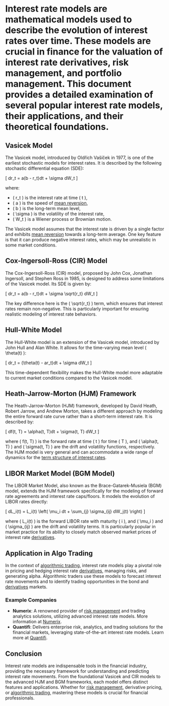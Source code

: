 # Interest rate models are mathematical models used to describe the evolution of interest rates over time. These models are crucial in finance for the valuation of interest rate derivatives, risk management, and portfolio management. This document provides a detailed examination of several popular interest rate models, their applications, and their theoretical foundations.

## Vasicek Model

The Vasicek model, introduced by Oldřich Vašíček in 1977, is one of the earliest stochastic models for interest rates. It is described by the following stochastic differential equation (SDE):

\[ dr_t = a(b - r_t)dt + \sigma dW_t \]

where:
- \( r_t \) is the interest rate at time \( t \),
- \( a \) is the speed of [mean reversion](../m/mean_reversion.md),
- \( b \) is the long-term mean level,
- \( \sigma \) is the volatility of the interest rate,
- \( W_t \) is a Wiener process or Brownian motion.

The Vasicek model assumes that the interest rate is driven by a single factor and exhibits [mean reversion](../m/mean_reversion.md) towards a long-term average. One key feature is that it can produce negative interest rates, which may be unrealistic in some market conditions.

## Cox-Ingersoll-Ross (CIR) Model

The Cox-Ingersoll-Ross (CIR) model, proposed by John Cox, Jonathan Ingersoll, and Stephen Ross in 1985, is designed to address some limitations of the Vasicek model. Its SDE is given by:

\[ dr_t = a(b - r_t)dt + \sigma \sqrt{r_t} dW_t \]

The key difference here is the \( \sqrt{r_t} \) term, which ensures that interest rates remain non-negative. This is particularly important for ensuring realistic modeling of interest rate behaviors.

## Hull-White Model

The Hull-White model is an extension of the Vasicek model, introduced by John Hull and Alan White. It allows for the time-varying mean level \( \theta(t) \):

\[ dr_t = (\theta(t) - ar_t)dt + \sigma dW_t \]

This time-dependent flexibility makes the Hull-White model more adaptable to current market conditions compared to the Vasicek model.

## Heath-Jarrow-Morton (HJM) Framework

The Heath-Jarrow-Morton (HJM) framework, developed by David Heath, Robert Jarrow, and Andrew Morton, takes a different approach by modeling the entire forward rate curve rather than a short-term interest rate. It is described by:

\[ df(t, T) = \alpha(t, T)dt + \sigma(t, T) dW_t \]

where \( f(t, T) \) is the forward rate at time \( t \) for time \( T \), and \( \alpha(t, T) \) and \( \sigma(t, T) \) are the drift and volatility functions, respectively. The HJM model is very general and can accommodate a wide range of dynamics for the [term structure of interest rates](../t/term_structure_of_interest_rates.md).

## LIBOR Market Model (BGM Model)

The LIBOR Market Model, also known as the Brace-Gatarek-Musiela (BGM) model, extends the HJM framework specifically for the modeling of forward rate agreements and interest rate caps/floors. It models the evolution of LIBOR rates directly:

\[ dL_i(t) = L_i(t) \left( \mu_i dt + \sum_{j} \sigma_{ij} dW_j(t) \right) \]

where \( L_i(t) \) is the forward LIBOR rate with maturity \( i \), and \( \mu_i \) and \( \sigma_{ij} \) are the drift and volatility terms. It is particularly popular in market practice for its ability to closely match observed market prices of interest rate [derivatives](../d/derivatives.md).

## Application in Algo Trading

In the context of [algorithmic trading](../a/algorithmic_trading.md), interest rate models play a pivotal role in pricing and hedging interest rate [derivatives](../d/derivatives.md), managing risks, and generating alpha. Algorithmic traders use these models to forecast interest rate movements and to identify trading opportunities in the bond and [derivatives](../d/derivatives.md) markets.

### Example Companies

- **Numerix**: A renowned provider of [risk management](../r/risk_management.md) and trading analytics solutions, utilizing advanced interest rate models. More information at [Numerix](https://www.numerix.com/).
- **Quantifi**: Delivers enterprise risk, analytics, and trading solutions for the financial markets, leveraging state-of-the-art interest rate models. Learn more at [Quantifi](https://www.quantifisolutions.com/).

## Conclusion

Interest rate models are indispensable tools in the financial industry, providing the necessary framework for understanding and predicting interest rate movements. From the foundational Vasicek and CIR models to the advanced HJM and BGM frameworks, each model offers distinct features and applications. Whether for [risk management](../r/risk_management.md), derivative pricing, or [algorithmic trading](../a/algorithmic_trading.md), mastering these models is crucial for financial professionals.
